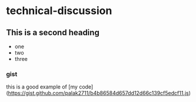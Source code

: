 # technical-discussion



## This is a second heading

* one
* two
* three

### gist 

this is a good example of [my code] (https://gist.github.com/palak2711/b4b86584d657dd12d66c139cf5edcf11.js)
